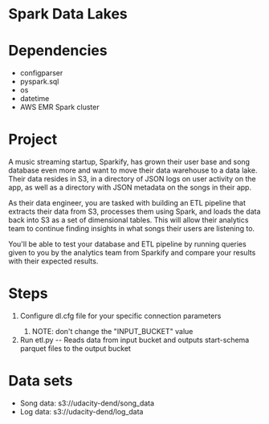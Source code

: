 # Spark Data Lakes
<h1>Dependencies</h1>
<ul>
    <li>configparser</li>
    <li>pyspark.sql</li>
    <li>os</li>
    <li>datetime</li>
    <li>AWS EMR Spark cluster</li>
</ul>

<h1>Project</h1>
A music streaming startup, Sparkify, has grown their user base and song database even more and want to 
move their data warehouse to a data lake. Their data resides in S3, in a directory of JSON logs on user 
activity on the app, as well as a directory with JSON metadata on the songs in their app.

As their data engineer, you are tasked with building an ETL pipeline that extracts their data from S3, 
processes them using Spark, and loads the data back into S3 as a set of dimensional tables. This will allow 
their analytics team to continue finding insights in what songs their users are listening to.

You'll be able to test your database and ETL pipeline by running queries given to you by the analytics team 
from Sparkify and compare your results with their expected results.

<h1>Steps</h1>
<ol>
    <li>Configure dl.cfg file for your specific connection parameters</li>
        <ol>
            <li>NOTE: don't change the "INPUT_BUCKET" value</li>
        </ol>
    <li>Run etl.py -- Reads data from input bucket and outputs start-schema parquet files to the 
output bucket</li>
</ol> 

<h1>Data sets</h1>
<ul>
    <li>Song data: s3://udacity-dend/song_data</li>
    <li>Log data: s3://udacity-dend/log_data</li>
</ul>
